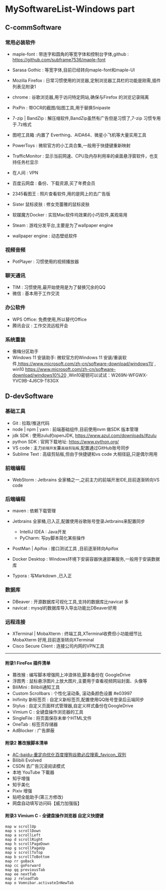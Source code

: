 # MySoftwareList-Windows part

## C-commSoftware

### 常用必装软件

- maple-font : 带连字和圆角的等宽字体和控制台字体,github : https://github.com/subframe7536/maple-font
- Sarasa Gothic : 等宽字体,目前已经转向maple-font和maple-UI

- Mozilla Firefox : 日常习惯使用的浏览器,定制浏览器工具栏的功能是刚需,插件列表见附录1
- chrome : 谷歌浏览器,用于访问特定网站,确保与Firefox 的浏览记录隔离
- PixPin : 带OCR的截图/贴图工具,用于替换Snipaste
- 7-zip | BandZip : 解压缩软件,BandZip虽然有广告但是习惯了,7-zip 习惯专用于.7z格式
- 图吧工具箱 :内置了 Everthing、AIDA64、微星小飞机等大量实用工具
- PowerToys : 微软官方的小工具合集,一般用于快捷键重新映射
- TrafficMonitor : 显示当前网速、CPU及内存利用率的桌面悬浮窗软件，也支持任务栏显示
- 在人间 : VPN
- 百度云网盘 : 备份、下载资源,买了年费会员
- 2345看图王 : 照片查看软件,用的是网上的去广告版
- Sister 鼠标皮肤 : 修女克蕾雅的鼠标皮肤
- 软媒魔方Docker : 实现Mac软件坞效果的小巧软件,美观易用
- Steam : 游戏分发平台,主要是为了wallpaper engine
- wallpaper engine : 动态壁纸软件

### 视频音频

- PotPlayer : 习惯使用的视频播放器

### 聊天通讯

- TIM : 习惯使用,最开始使用是为了替换冗余的QQ
- 微信 : 基本用于工作交流

### 办公软件

- WPS Office: 免费使用,所以替代Office
- 腾讯会议 : 工作交流远程开会

### 系统重装

- 傲梅分区助手
- Windows 11 安装助手: 微软官方的Windows 11 安装/重装软件,https://www.microsoft.com/zh-cn/software-download/windows11/ , win10 https://www.microsoft.com/zh-cn/software-download/windows10%20 ,Win10密钥可以试试：W269N-WFGWX-YVC9B-4J6C9-T83GX

## D-devSoftware

### 基础工具

- Git : 拉取/推送代码
- node | npm | yarn : 前端基础组件,目前使用nvm 做SDK 版本管理
- jdk SDK : 使用zulu的openJDK, https://www.azul.com/downloads/#zulu
- python SDK : 官网下载地址: https://www.python.org/
- VS code : 主力`前端开发`兼`高级剪贴板`,配置通过GitHub账号同步
- Sublime Text : 高级剪贴板,但由于快捷键和vs code 大相径庭,只是偶尔用用

### 前端编程

- WebStorm : Jetbrains 全家桶之一,之前主力的前端开发IDE,目前逐渐转向VS code

### 后端编程

- maven : 依赖下载管理

- Jetbrains 全家桶,已入正,配置使用谷歌账号登录Jetbrains来配置同步
  - IntelliJ IDEA : Java开发
  - PyCharm: 写py脚本简化某些操作
- PostMan | Apifox : 接口测试工具 ,目前逐渐转向Apifox 
- Docker Desktop : Windows环境下安装容器快速部署服务,一般用于安装数据库

- Typora : 写Markdown ,已入正

### 数据库

- DBeaver : 开源数据库可视化工具,支持的数据库比navicat 多
- navicat : mysql的数据库导入导出功能比DBeaver好用

### 远程连接

- XTerminal | MobaXterm : 终端工具,XTerminal收费但小功能细节比MobaXterm 好用,目前逐渐转向XTerminal 
- Cisco Secure Client : 连接公司内网的VPN工具

****

#### 附录1 FireFox 插件清单

- 篡改猴 : 编写脚本增强网上冲浪体验,脚本备份在 GoogleDrive
- 浮图秀 : 鼠标悬浮图片上放大图片,主要用于查看视频网站封面、头像等
- BiliMini : Bilibili通知工具
- Custom Scrollbars : 个性化滚动条, 滚动条颜色设置 #e03997
- Inifinity 新标签页 : 自定义新标签页,配置使用QQ账号登录后云端同步
- Stylus : 自定义页面样式管理器,自定义样式备份在GoogleDrive
- Vimium C : 全键盘操作浏览器的工具
- SingleFile : 将页面保存未单个HTML文件
- OneTab : 标签页存储器
- AdBlocker : 广告屏蔽

#### 附录2 篡改猴脚本清单

- [AC-baidu-重定向优化百度搜狗谷歌必应搜索_favicon_双列](https://greasyfork.org/zh-TW/scripts/14178-ac-baidu-%E9%87%8D%E5%AE%9A%E5%90%91%E4%BC%98%E5%8C%96%E7%99%BE%E5%BA%A6%E6%90%9C%E7%8B%97%E8%B0%B7%E6%AD%8C%E5%BF%85%E5%BA%94%E6%90%9C%E7%B4%A2-favicon-%E5%8F%8C%E5%88%97)
- Bilibili Evolved
- CSDN 去广告沉浸阅读模式
- 本地 YouTube 下載器
- 知乎增强
- 知乎美化
- Pixiv 增强
- 贴吧全能助手(第三方修改)
- 网盘自动填写访问码【威力加强版】

#### 附录3 Vimium C - 全键盘操作浏览器 自定义快捷键

```
map w scrollUp
map s scrollDown
map a scrollLeft
map d scrollRight
map h scrollPageDown
map g scrollPageUp
map v scrollToTop
map b scrollToBottom
map rr goBack
map cc goForward
map qq previousTab
map ee nextTab
map z reloadTab
map o Vomnibar.activateInNewTab
```



